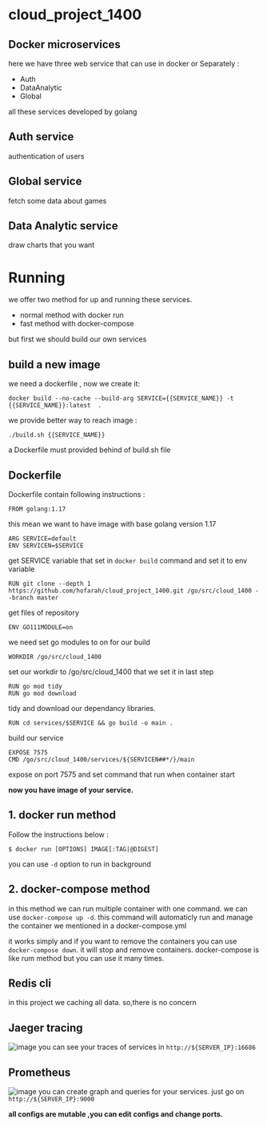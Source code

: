 # cloud_project_1400
## Docker microservices

here we have three web service that can use in docker or Separately :
- Auth
- DataAnalytic
- Global

all these services developed by golang
## Auth service
authentication of users

## Global service
fetch some data about games

## Data Analytic service
draw charts that you want

# Running
we offer two method for up and running these services.
- normal method with docker run
- fast method with docker-compose

but first we should build our own services
## build a new image
we need a dockerfile , now we create it:
```
docker build --no-cache --build-arg SERVICE={{SERVICE_NAME}} -t {{SERVICE_NAME}}:latest  . 

```
we provide better way to reach image :
```
./build.sh {{SERVICE_NAME}}

```
a Dockerfile must provided behind of build.sh file

## Dockerfile
Dockerfile contain following instructions :
```
FROM golang:1.17
```
this mean we want to have image with base golang version 1.17
```
ARG SERVICE=default
ENV SERVICEN=$SERVICE
```
get SERVICE variable that set in ``` docker build ``` command and set it to env variable
```
RUN git clone --depth 1 https://github.com/hofarah/cloud_project_1400.git /go/src/cloud_1400 --branch master
```
get files of repository
```
ENV GO111MODULE=on
```
we need set go modules to on for our build

```
WORKDIR /go/src/cloud_1400
```
set our workdir to /go/src/cloud_1400 that we set it in last step 
```
RUN go mod tidy
RUN go mod download
```
tidy and download our dependancy libraries.

```
RUN cd services/$SERVICE && go build -o main .
```
build our service
```
EXPOSE 7575
CMD /go/src/cloud_1400/services/${SERVICEN##*/}/main
```                                                           
expose on port 7575 and set command that run when container start



**now you have image of your service.**

## 1. docker run method
Follow the instructions below :
```
$ docker run [OPTIONS] IMAGE[:TAG|@DIGEST] 
```
you can use ```-d``` option to run in background


## 2. docker-compose method
in this method we can run multiple container with one command. we can use ```docker-compose up -d```. this command will automaticly run and manage the container we mentioned in a docker-compose.yml 

it works simply and if you want to remove the containers you can use ```docker-compose down```. it will stop and remove containers. docker-compose is like rum method but you can use it many times.


## Redis cli
in this project we caching all data.
so,there is no concern

## Jaeger tracing
![image](https://user-images.githubusercontent.com/53389261/145643530-63441a00-a124-49d9-93e7-7f176172b040.png)
you can see your traces of services in ```http://${SERVER_IP}:16686```

## Prometheus
![image](https://user-images.githubusercontent.com/53389261/145643827-2d7bd06f-5faf-45cf-8c1c-e9085c13b4c0.png)
you can create graph and queries for your services. just go on ```http://${SERVER_IP}:9000```

**all configs are mutable ,you can edit configs and change ports.**
